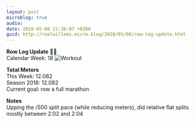 ```yaml
---
layout: post
microblog: true
audio: 
date: 2018-05-08 21:36:07 +0200
guid: http://roelwillems.micro.blog/2018/05/08/row-log-update.html
---
```

**Row Log Update** 🚣‍♂️  
Calendar Week: 18
![Workout](https://f000.backblazeb2.com/file/Roel-Share/Concept-2-20180508.jpg)

**Total Meters**  
This Week: 12.082  
Season 2018: 12.082  
Current goal: row a full marathon  

**Notes**  
Upping the /500 split pace (while reducing meters), did relative flat splits mostly between 2:02 and 2:04
